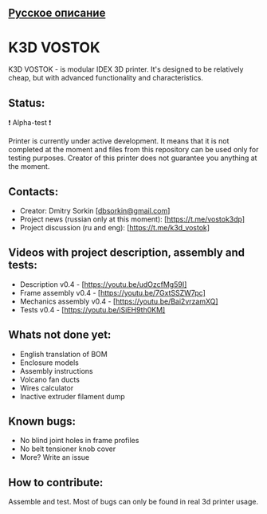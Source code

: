## [Русское описание](README.ru.md)

# K3D VOSTOK
K3D VOSTOK - is modular IDEX 3D printer. It's designed to be relatively cheap, but with advanced functionality and characteristics.

## Status:
❗ Alpha-test ❗

Printer is currently under active development. It means that it is not completed at the moment and files from this repository can be used only for testing purposes. Creator of this printer does not guarantee you anything at the moment. 

## Contacts:
+ Creator: Dmitry Sorkin [dbsorkin@gmail.com]
+ Project news (russian only at this moment): [https://t.me/vostok3dp]
+ Project discussion (ru and eng): [https://t.me/k3d_vostok]

## Videos with project description, assembly and tests:
+ Description v0.4 - [https://youtu.be/udOzcfMg59I]
+ Frame assembly v0.4 - [https://youtu.be/7GxtSSZW7pc]
+ Mechanics assembly v0.4 - [https://youtu.be/Bai2vrzamXQ]
+ Tests v0.4 - [https://youtu.be/iSiEH9th0KM]

## Whats not done yet:
+ English translation of BOM
+ Enclosure models
+ Assembly instructions
+ Volcano fan ducts
+ Wires calculator
+ Inactive extruder filament dump

## Known bugs:
+ No blind joint holes in frame profiles
+ No belt tensioner knob cover
+ More? Write an issue

## How to contribute:
Assemble and test. Most of bugs can only be found in real 3d printer usage.
